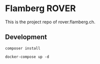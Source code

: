 # Flamberg ROVER

This is the project repo of rover.flamberg.ch.

## Development
`composer install`

`docker-compose up -d`